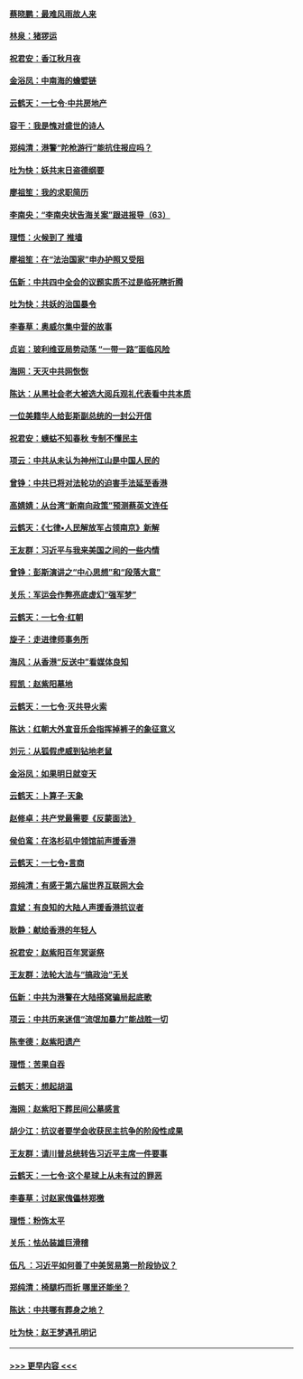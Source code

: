 #### [蔡晓鹏：最难风雨故人来](../pages/nsc993/n11633145.md?t=11050844) 
#### [林泉：猪猡运](../pages/nsc993/n11631469.md?t=11050844) 
#### [祝君安：香江秋月夜](../pages/nsc993/n11631440.md?t=11050844) 
#### [金浴凤：中南海的蟾嬖链](../pages/nsc993/n11631290.md?t=11050844) 
#### [云鹤天：一七令·中共房地产](../pages/nsc993/n11630084.md?t=11050844) 
#### [容干：我是愧对盛世的诗人](../pages/nsc993/n11630059.md?t=11050844) 
#### [郑纯清：港警“陀枪游行”能抗住报应吗？](../pages/nsc993/n11629999.md?t=11050844) 
#### [吐为快：妖共末日盗德纲要](../pages/nsc993/n11628610.md?t=11050844) 
#### [廖祖笙：我的求职简历](../pages/nsc993/n11628492.md?t=11050844) 
#### [李南央：“李南央状告海关案”跟进报导（63）](../pages/nsc993/n11627039.md?t=11050844) 
#### [理悟：火候到了 推墙](../pages/nsc993/n11626917.md?t=11050844) 
#### [廖祖笙：在“法治国家”申办护照又受阻](../pages/nsc993/n11626500.md?t=11050844) 
#### [伍新：中共四中全会的议题实质不过是临死瞎折腾](../pages/nsc993/n11621774.md?t=11050844) 
#### [吐为快：共妖的治国暴令](../pages/nsc993/n11621401.md?t=11050844) 
#### [李春草：奥威尔集中营的故事](../pages/nsc993/n11621373.md?t=11050844) 
#### [贞岩：玻利维亚局势动荡 “一带一路”面临风险](../pages/nsc993/n11619480.md?t=11050844) 
#### [海网：天灭中共网恢恢](../pages/nsc993/n11618261.md?t=11050844) 
#### [陈达：从黑社会老大被选大阅兵观礼代表看中共本质](../pages/nsc993/n11618229.md?t=11050844) 
#### [一位美籍华人给彭斯副总统的一封公开信](../pages/nsc993/n11616906.md?t=11050844) 
#### [祝君安：蟪蛄不知春秋  专制不懂民主](../pages/nsc993/n11616882.md?t=11050844) 
#### [项云：中共从未认为神州江山是中国人民的](../pages/nsc993/n11616763.md?t=11050844) 
#### [曾铮：中共已将对法轮功的迫害手法延至香港](../pages/nsc993/n11616561.md?t=11050844) 
#### [高婧婧：从台湾“新南向政策”预测蔡英文连任](../pages/nsc993/n11616518.md?t=11050844) 
#### [云鹤天：《七律▪人民解放军占领南京》新解](../pages/nsc993/n11616490.md?t=11050844) 
#### [王友群：习近平与我来美国之间的一些内情](../pages/nsc993/n11615052.md?t=11050844) 
#### [曾铮：彭斯演讲之“中心思想”和“段落大意”](../pages/nsc993/n11615020.md?t=11050844) 
#### [关乐：军运会作弊亮底虚幻“强军梦”](../pages/nsc993/n11615008.md?t=11050844) 
#### [云鹤天：一七令‧红朝](../pages/nsc993/n11615000.md?t=11050844) 
#### [旋子：走进律师事务所](../pages/nsc993/n11614894.md?t=11050844) 
#### [海风：从香港“反送中”看媒体良知](../pages/nsc993/n11614480.md?t=11050844) 
#### [程凯：赵紫阳墓地](../pages/nsc993/n11614464.md?t=11050844) 
#### [云鹤天：一七令‧灭共导火索](../pages/nsc993/n11613471.md?t=11050844) 
#### [陈达：红朝大外宣音乐会指挥掉裤子的象征意义](../pages/nsc993/n11613456.md?t=11050844) 
#### [刘元：从狐假虎威到钻地老鼠](../pages/nsc993/n11612832.md?t=11050844) 
#### [金浴凤：如果明日就变天](../pages/nsc993/n11611135.md?t=11050844) 
#### [云鹤天：卜算子‧天象](../pages/nsc993/n11609023.md?t=11050844) 
#### [赵修卓：共产党最需要《反蒙面法》](../pages/nsc993/n11608006.md?t=11050844) 
#### [侯伯鸾：在洛杉矶中领馆前声援香港](../pages/nsc993/n11607802.md?t=11050844) 
#### [云鹤天：一七令•言商](../pages/nsc993/n11606248.md?t=11050844) 
#### [郑纯清：有感于第六届世界互联网大会](../pages/nsc993/n11604718.md?t=11050844) 
#### [袁斌：有良知的大陆人声援香港抗议者](../pages/nsc993/n11603673.md?t=11050844) 
#### [耿静：献给香港的年轻人](../pages/nsc993/n11602462.md?t=11050844) 
#### [祝君安：赵紫阳百年冥诞祭](../pages/nsc993/n11601386.md?t=11050844) 
#### [王友群：法轮大法与“搞政治”无关](../pages/nsc993/n11601658.md?t=11050844) 
#### [伍新：中共为港警在大陆搭窝骗局起底歌](../pages/nsc993/n11601536.md?t=11050844) 
#### [项云：中共历来迷信“流氓加暴力”能战胜一切](../pages/nsc993/n11601496.md?t=11050844) 
#### [陈奎德：赵紫阳遗产](../pages/nsc993/n11601444.md?t=11050844) 
#### [理悟：苦果自吞](../pages/nsc993/n11601385.md?t=11050844) 
#### [云鹤天：想起胡温](../pages/nsc993/n11600033.md?t=11050844) 
#### [海网：赵紫阳下葬民间公墓感言](../pages/nsc993/n11600021.md?t=11050844) 
#### [胡少江：抗议者要学会收获民主抗争的阶段性成果](../pages/nsc993/n11599626.md?t=11050844) 
#### [王友群：请川普总统转告习近平主席一件要事](../pages/nsc993/n11599533.md?t=11050844) 
#### [云鹤天：一七令‧这个星球上从未有过的罪恶](../pages/nsc993/n11598881.md?t=11050844) 
#### [李春草：讨赵家傀儡林郑檄](../pages/nsc993/n11598789.md?t=11050844) 
#### [理悟：粉饰太平](../pages/nsc993/n11598776.md?t=11050844) 
#### [关乐：怯怂装雄巨滑稽](../pages/nsc993/n11598767.md?t=11050844) 
#### [伍凡 ：习近平如何善了中美贸易第一阶段协议？](../pages/nsc993/n11596305.md?t=11050844) 
#### [郑纯清：椅腿朽而折 哪里还能坐？](../pages/nsc993/n11596273.md?t=11050844) 
#### [陈达：中共哪有葬身之地？](../pages/nsc993/n11596253.md?t=11050844) 
#### [吐为快：赵王梦遇孔明记](../pages/nsc993/n11596208.md?t=11050844) 

----
#### [ >>> 更早内容 <<< ](../indexes/nsc993-earlier.md)
